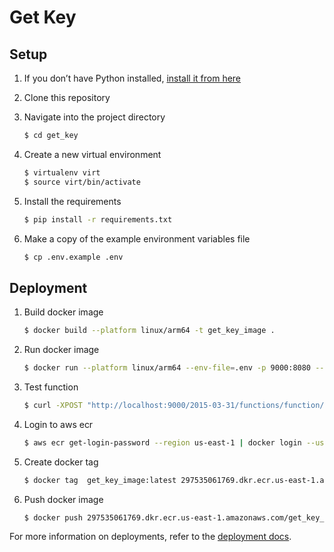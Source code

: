 # Get Key

## Setup

1. If you don’t have Python installed, [install it from here](https://www.python.org/downloads/)

2. Clone this repository

3. Navigate into the project directory

   ```bash
   $ cd get_key
   ```

4. Create a new virtual environment

   ```bash
   $ virtualenv virt
   $ source virt/bin/activate
   ```

5. Install the requirements

   ```bash
   $ pip install -r requirements.txt
   ```

6. Make a copy of the example environment variables file

   ```bash
   $ cp .env.example .env
   ```

## Deployment

1. Build docker image

   ``` bash
   $ docker build --platform linux/arm64 -t get_key_image .
   ```

2. Run docker image

   ```bash
   $ docker run --platform linux/arm64 --env-file=.env -p 9000:8080 --name auth_container get_key_image
   ```

3. Test function

   ```bash
   $ curl -XPOST "http://localhost:9000/2015-03-31/functions/function/invocations" -d ''
   ```

4. Login to aws ecr

   ```bash
   $ aws ecr get-login-password --region us-east-1 | docker login --username AWS --password-stdin 297535061769.dkr.ecr.us-east-1.amazonaws.com
   ```

5. Create docker tag

   ```bash
   $ docker tag  get_key_image:latest 297535061769.dkr.ecr.us-east-1.amazonaws.com/get_key_image:latest
   ```

6. Push docker image

   ```bash
   $ docker push 297535061769.dkr.ecr.us-east-1.amazonaws.com/get_key_image:latest
   ```

For more information on deployments, refer to the [deployment docs](https://docs.aws.amazon.com/lambda/latest/dg/python-image.html#python-image-create).